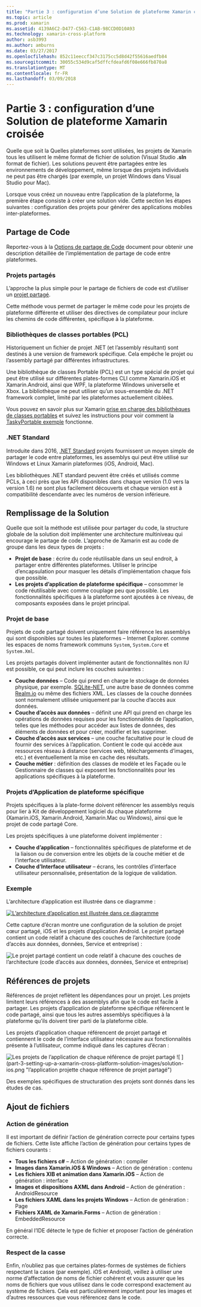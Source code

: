 ```yaml
---
title: "Partie 3 : configuration d’une Solution de plateforme Xamarin croisée"
ms.topic: article
ms.prod: xamarin
ms.assetid: 4139A6C2-D477-C563-C1AB-98CCD0D10A93
ms.technology: xamarin-cross-platform
author: asb3993
ms.author: amburns
ms.date: 03/27/2017
ms.openlocfilehash: 852c11eeccf347c3175cc5d8d42f55616aedfb84
ms.sourcegitcommit: 30055c534d9caf5dffcfdeafd6f08e666fb870a8
ms.translationtype: MT
ms.contentlocale: fr-FR
ms.lasthandoff: 03/09/2018
---
```

# <a name="part-3---setting-up-a-xamarin-cross-platform-solution"></a>Partie 3 : configuration d’une Solution de plateforme Xamarin croisée

Quelle que soit la Quelles plateformes sont utilisées, les projets de Xamarin tous les utilisent le même format de fichier de solution (Visual Studio **.sln** format de fichier). Les solutions peuvent être partagées entre les environnements de développement, même lorsque des projets individuels ne peut pas être chargés (par exemple, un projet Windows dans Visual Studio pour Mac).



Lorsque vous créez un nouveau entre l’application de la plateforme, la première étape consiste à créer une solution vide. Cette section les étapes suivantes : configuration des projets pour générer des applications mobiles inter-plateformes.

 <a name="Sharing_Code" />


## <a name="sharing-code"></a>Partage de Code

Reportez-vous à la [Options de partage de Code](~/cross-platform/app-fundamentals/code-sharing.md) document pour obtenir une description détaillée de l’implémentation de partage de code entre plateformes.

 <a name="Shared_Asset_Projects" />


### <a name="shared-projects"></a>Projets partagés

L’approche la plus simple pour le partage de fichiers de code est d’utiliser un [projet partagé](~/cross-platform/app-fundamentals/shared-projects.md).

Cette méthode vous permet de partager le même code pour les projets de plateforme différente et utiliser des directives de compilateur pour inclure les chemins de code différentes, spécifique à la plateforme.

 <a name="Portable_Class_Libraries" />


### <a name="portable-class-libraries-pcl"></a>Bibliothèques de classes portables (PCL)

Historiquement un fichier de projet .NET (et l’assembly résultant) sont destinés à une version de framework spécifique. Cela empêche le projet ou l’assembly partagé par différentes infrastructures.

Une bibliothèque de classes Portable (PCL) est un type spécial de projet qui peut être utilisé sur différentes plates-formes CLI comme Xamarin.iOS et Xamarin.Android, ainsi que WPF, la plateforme Windows universelle et Xbox. La bibliothèque ne peut utiliser qu’un sous-ensemble du .NET framework complet, limité par les plateformes actuellement ciblées.

Vous pouvez en savoir plus sur Xamarin [prise en charge des bibliothèques de classes portables](~/cross-platform/app-fundamentals/pcl.md) et suivez les instructions pour voir comment la [TaskyPortable exemple](https://github.com/xamarin/mobile-samples/tree/master/TaskyPortable) fonctionne.


### <a name="net-standard"></a>.NET Standard

Introduite dans 2016, [.NET Standard](~/cross-platform/app-fundamentals/net-standard.md) projets fournissent un moyen simple de partager le code entre plateformes, les assemblys qui peut être utilisé sur Windows et Linux Xamarin plateformes (iOS, Android, Mac).

Les bibliothèques .NET standard peuvent être créés et utilisés comme PCLs, à ceci près que les API disponibles dans chaque version (1.0 vers la version 1.6) ne sont plus facilement découverts et chaque version est à compatibilité descendante avec les numéros de version inférieure.



 <a name="Populating_the_Solution" />


## <a name="populating-the-solution"></a>Remplissage de la Solution

Quelle que soit la méthode est utilisée pour partager du code, la structure globale de la solution doit implémenter une architecture multiniveau qui encourage le partage de code.
L’approche de Xamarin est au code de groupe dans les deux types de projets :

-   **Projet de base** : écrire du code réutilisable dans un seul endroit, à partager entre différentes plateformes. Utiliser le principe d’encapsulation pour masquer les détails d’implémentation chaque fois que possible.
-   **Les projets d’application de plateforme spécifique** – consommer le code réutilisable avec comme couplage peu que possible. Les fonctionnalités spécifiques à la plateforme sont ajoutées à ce niveau, de composants exposées dans le projet principal.


 <a name="Core_Project" />


### <a name="core-project"></a>Projet de base

Projets de code partagé doivent uniquement faire référence les assemblys qui sont disponibles sur toutes les plateformes – Internet Explorer. comme les espaces de noms framework communs `System`, `System.Core` et `System.Xml`.

Les projets partagés doivent implémenter autant de fonctionnalités non IU est possible, ce qui peut inclure les couches suivantes :

-   **Couche données** – Code qui prend en charge le stockage de données physique, par exemple.  [SQLite-NET](https://github.com/praeclarum/sqlite-net), une autre base de données comme [Realm.io](https://realm.io/products/realm-mobile-database/) ou même des fichiers XML. Les classes de la couche données sont normalement utilisée uniquement par la couche d’accès aux données.
-   **Couche d’accès aux données** – définit une API qui prend en charge les opérations de données requises pour les fonctionnalités de l’application, telles que les méthodes pour accéder aux listes de données, des éléments de données et pour créer, modifier et les supprimer.
-   **Couche d’accès aux services** – une couche facultative pour le cloud de fournir des services à l’application. Contient le code qui accède aux ressources réseau à distance (services web, téléchargements d’images, etc.) et éventuellement la mise en cache des résultats.
-   **Couche métier** : définition des classes de modèle et les Façade ou le Gestionnaire de classes qui exposent les fonctionnalités pour les applications spécifiques à la plateforme.


 <a name="Platform-Specific_Application_Projects" />


### <a name="platform-specific-application-projects"></a>Projets d’Application de plateforme spécifique

Projets spécifiques à la plate-forme doivent référencer les assemblys requis pour lier à Kit de développement logiciel du chaque plateforme (Xamarin.iOS, Xamarin.Android, Xamarin.Mac ou Windows), ainsi que le projet de code partagé Core.

Les projets spécifiques à une plateforme doivent implémenter :

-   **Couche d’application** – fonctionnalités spécifiques de plateforme et de la liaison ou de conversion entre les objets de la couche métier et de l’interface utilisateur.
-   **Couche d’Interface utilisateur** – écrans, les contrôles d’interface utilisateur personnalisée, présentation de la logique de validation.


<a name="Example" />


### <a name="example"></a>Exemple

L’architecture d’application est illustrée dans ce diagramme :

 [ ![](part-3-setting-up-a-xamarin-cross-platform-solution-images/conceptualarchitecture.png "L’architecture d’application est illustrée dans ce diagramme")](part-3-setting-up-a-xamarin-cross-platform-solution-images/conceptualarchitecture.png#lightbox)

Cette capture d’écran montre une configuration de la solution de projet cœur partagé, iOS et les projets d’application Android. Le projet partagé contient un code relatif à chacune des couches de l’architecture (code d’accès aux données, données, Service et entreprise) :

 ![](part-3-setting-up-a-xamarin-cross-platform-solution-images/core-solution-example.png "Le projet partagé contient un code relatif à chacune des couches de l’architecture (code d’accès aux données, données, Service et entreprise)")


 <a name="Project_References" />


## <a name="project-references"></a>Références de projets

Références de projet reflètent les dépendances pour un projet. Les projets limitent leurs références à des assemblys afin que le code est facile à partager.
Les projets d’application de plateforme spécifique référencent le code partagé, ainsi que tous les autres assemblys spécifiques à la plateforme qu’ils doivent tirer parti de la plateforme cible.

Les projets d’application chaque référencent de projet partagé et contiennent le code de l’interface utilisateur nécessaire aux fonctionnalités présente à l’utilisateur, comme indiqué dans les captures d’écran :

![](part-3-setting-up-a-xamarin-cross-platform-solution-images/solution-android.png "Les projets de l’application de chaque référence de projet partagé") ![ ] (part-3-setting-up-a-xamarin-cross-platform-solution-images/solution-ios.png "l’application projette chaque référence de projet partagé")


Des exemples spécifiques de structuration des projets sont donnés dans les études de cas.

 <a name="Adding_Files" />


## <a name="adding-files"></a>Ajout de fichiers

 <a name="Build_Action" />


### <a name="build-action"></a>Action de génération

Il est important de définir l’action de génération correcte pour certains types de fichiers. Cette liste affiche l’action de génération pour certains types de fichiers courants :

-  **Tous les fichiers c#** – Action de génération : compiler
-   **Images dans Xamarin.iOS & Windows** – Action de génération : contenu
-   **Les fichiers XIB et animation dans Xamarin.iOS** – Action de génération : interface
-   **Images et dispositions AXML dans Android** – Action de génération : AndroidResource
-  **Les fichiers XAML dans les projets Windows** – Action de génération : Page
-  **Fichiers XAML de Xamarin.Forms** – Action de génération : EmbeddedResource


En général l’IDE détecte le type de fichier et proposer l’action de génération correcte.

 <a name="Case_Sensitivity" />


### <a name="case-sensitivity"></a>Respect de la casse

Enfin, n’oubliez pas que certaines plates-formes de systèmes de fichiers respectant la casse (par exemple).
iOS et Android), veillez à utiliser une norme d’affectation de noms de fichier cohérent et vous assurer que les noms de fichiers que vous utilisez dans le code correspond exactement au système de fichiers. Cela est particulièrement important pour les images et d’autres ressources que vous référencez dans le code.
